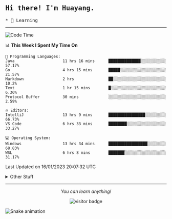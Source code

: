 <h2>
    <samp>Hi there! I'm Huayang.</samp>
</h2>
<p>
    <samp>
        * 🧐 Learning
    </samp>
</p>



<hr>


<!--START_SECTION:waka-->
![Code Time](http://img.shields.io/badge/Code%20Time-374%20hrs%209%20mins-blue)

📊 **This Week I Spent My Time On** 

```text
💬 Programming Languages: 
Java                     11 hrs 16 mins      ██████████████░░░░░░░░░░░   57.17% 
Go                       4 hrs 15 mins       █████░░░░░░░░░░░░░░░░░░░░   21.57% 
Markdown                 2 hrs               ██░░░░░░░░░░░░░░░░░░░░░░░   10.2% 
Text                     1 hr 15 mins        █░░░░░░░░░░░░░░░░░░░░░░░░   6.36% 
Protocol Buffer          30 mins             ░░░░░░░░░░░░░░░░░░░░░░░░░   2.59%

🔥 Editors: 
IntelliJ                 13 hrs 9 mins       ████████████████░░░░░░░░░   66.73% 
VS Code                  6 hrs 33 mins       ████████░░░░░░░░░░░░░░░░░   33.27%

💻 Operating System: 
Windows                  13 hrs 34 mins      █████████████████░░░░░░░░   68.83% 
WSL                      6 hrs 8 mins        ███████░░░░░░░░░░░░░░░░░░   31.17%

```


 Last Updated on 16/01/2023 20:07:32 UTC
<!--END_SECTION:waka-->


<details>
  <summary>Other Stuff</summary>
  <br />
<!--   
  <p align="left">
    <img height="180em" src="https://github-readme-streak-stats.herokuapp.com/?user=GuillaumeFalourd" />
    
  </p> -->

  * 🏆 Some GitHub statistical reports:
  
  <img width="100%" src="https://github-profile-trophy.vercel.app/?username=xmchxup&column=7">
  <p align="left">  
    <img height="180em" src="https://github-readme-stats.vercel.app/api?username=xmchxup&hide_border=true&show_icons=true&include_all_commits=true&bg_color=0,EC6C6C,FFD479,FFFC79,73FA79&theme=graywhite&locale=en" />
    <img height="180em" src="https://github-readme-stats.vercel.app/api/top-langs/?username=xmchxup&hide=css,scss,html&langs_count=8&hide_border=true&layout=compact&bg_color=0,73FA79,73FDFF,D783FF&theme=graywhite&locale=en" />
  </p>
  
  <img width="100%" src="https://github-profile-summary-cards.vercel.app/api/cards/profile-details?username=xmchxup&theme=github" />
 
</a>
</details>
<hr>
<p align="center">
    <i>You can learn anything!</i>
    <p align="center">
        <img src="https://visitor-badge.laobi.icu/badge?page_id=xmchxup" alt="visitor badge"/>       
    </p>
</p>

![Snake animation](https://github.com/XmchxUp/XmchxUp/blob/output/github-contribution-grid-snake.gif)



